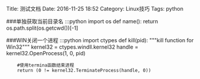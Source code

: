 Title: 测试文档 
Date: 2016-11-25 18:52
Category: Linux技巧
Tags: python


###单独获取当前目录名
    :::python
    import os
    def name():
        return os.path.split(os.getcwd())[-1]

###WIN关闭一个进程
    :::python
    import ctypes
    def kill(pid):
        """kill function for Win32"""
        kernel32 = ctypes.windll.kernel32
        handle = kernel32.OpenProcess(1, 0, pid)
        
        #使用termina函数结束进程
        return (0 != kernel32.TerminateProcess(handle, 0))
